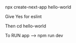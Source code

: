 npx create-next-app hello-world

Give Yes for eslint

Then
cd hello-world

To RUN app --> npm run dev